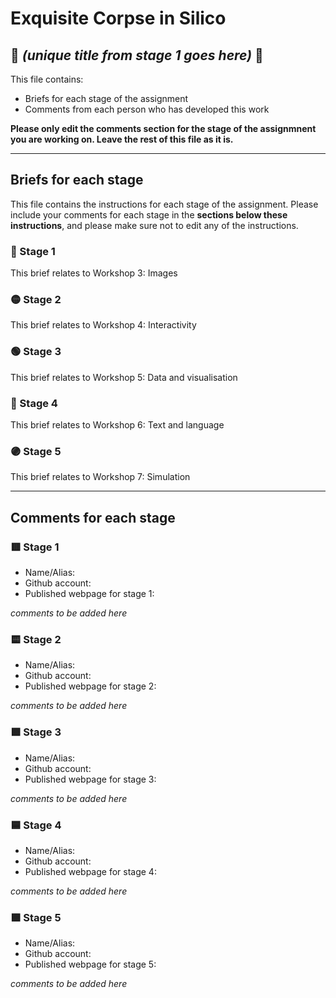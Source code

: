 # Exquisite Corpse in Silico
## 🔻 *(unique title from stage 1 goes here)* 🔻

This file contains:
- Briefs for each stage of the assignment
- Comments from each person who has developed this work

**Please only edit the comments section for the stage of the assignmnent you are working on. Leave the rest of this file as it is.**

*****
## Briefs for each stage

This file contains the instructions for each stage of the assignment. Please include your comments for each stage in the **sections below these instructions**, and please make sure not to edit any of the instructions.

### 🔴 Stage 1
This brief relates to Workshop 3: Images

### 🟡 Stage 2
This brief  relates to Workshop 4: Interactivity

### 🟢 Stage 3
This brief  relates to Workshop 5: Data and visualisation

### 🔵 Stage 4
This brief relates to Workshop 6: Text and language

### 🟣 Stage 5
This brief relates to Workshop 7: Simulation

*****
## Comments for each stage

### 🟥 Stage 1
- Name/Alias:
- Github account:
- Published webpage for stage 1:

*comments to be added here*

### 🟨 Stage 2
- Name/Alias:
- Github account:
- Published webpage for stage 2:

*comments to be added here*

### 🟩 Stage 3
- Name/Alias:
- Github account:
- Published webpage for stage 3:

*comments to be added here*

### 🟦 Stage 4
- Name/Alias:
- Github account:
- Published webpage for stage 4:

*comments to be added here*

### 🟪 Stage 5
- Name/Alias:
- Github account:
- Published webpage for stage 5:

*comments to be added here*

